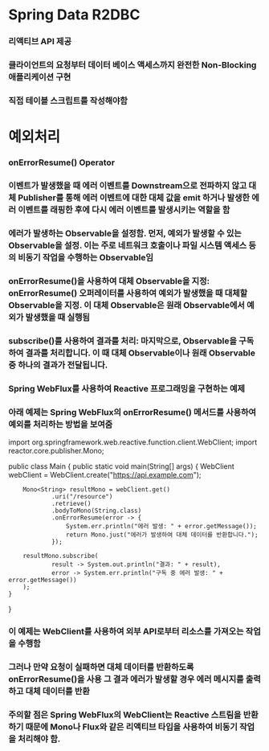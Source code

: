 # Spring Data R2DBC
### 리액티브 API 제공
### 클라이언트의 요청부터 데이터 베이스 액세스까지 완전한 Non-Blocking 애플리케이션 구현
### 직접 테이블 스크립트를 작성해야함

# 예외처리
### onErrorResume() Operator 
### 이벤트가 발생했을 때  에러 이벤트를 Downstream으로 전파하지 않고 대체 Publisher를 통해 에러 이벤트에 대한 대체 값을 emit 하거나 발생한 에러 이벤트를 래핑한 후에 다시 에러 이벤트를 발생시키는 역할을 함

### 에러가 발생하는 Observable을 설정함. 먼저, 예외가 발생할 수 있는 Observable을 설정. 이는 주로 네트워크 호출이나 파일 시스템 액세스 등의 비동기 작업을 수행하는 Observable임
### onErrorResume()을 사용하여 대체 Observable을 지정: onErrorResume() 오퍼레이터를 사용하여 예외가 발생했을 때 대체할 Observable을 지정. 이 대체 Observable은 원래 Observable에서 예외가 발생했을 때 실행됨
### subscribe()를 사용하여 결과를 처리: 마지막으로, Observable을 구독하여 결과를 처리합니다. 이 때 대체 Observable이나 원래 Observable 중 하나의 결과가 전달됩니다.



### Spring WebFlux를 사용하여 Reactive 프로그래밍을 구현하는 예제 
### 아래 예제는 Spring WebFlux의 onErrorResume() 메서드를 사용하여 예외를 처리하는 방법을 보여줌

import org.springframework.web.reactive.function.client.WebClient;
import reactor.core.publisher.Mono;

public class Main {
    public static void main(String[] args) {
        WebClient webClient = WebClient.create("https://api.example.com");

        Mono<String> resultMono = webClient.get()
                .uri("/resource")
                .retrieve()
                .bodyToMono(String.class)
                .onErrorResume(error -> {
                    System.err.println("에러 발생: " + error.getMessage());
                    return Mono.just("에러가 발생하여 대체 데이터를 반환합니다.");
                });

        resultMono.subscribe(
                result -> System.out.println("결과: " + result),
                error -> System.err.println("구독 중 에러 발생: " + error.getMessage())
        );
    }
}

###  이 예제는 WebClient를 사용하여 외부 API로부터 리소스를 가져오는 작업을 수행함 
### 그러나 만약 요청이 실패하면 대체 데이터를 반환하도록 onErrorResume()을 사용 그 결과 에러가 발생할 경우 에러 메시지를 출력하고 대체 데이터를 반환
### 주의할 점은 Spring WebFlux의 WebClient는 Reactive 스트림을 반환하기 때문에 Mono나 Flux와 같은 리액티브 타입을 사용하여 비동기 작업을 처리해야 함.


